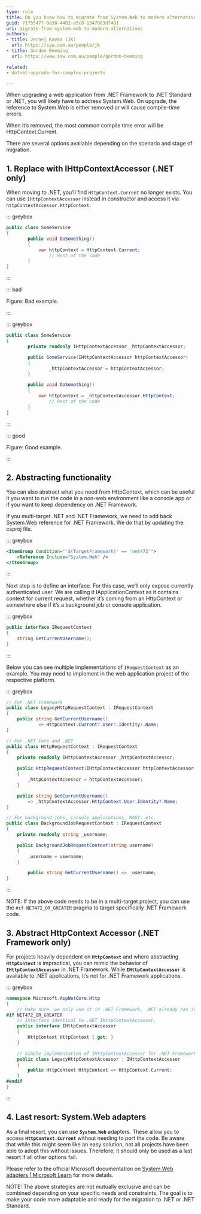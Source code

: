 ```yaml
---
type: rule
title: Do you know how to migrate from System.Web to modern alternatives
guid: 71755477-0a38-4402-a5c8-1347883df481
uri: migrate-from-system-web-to-modern-alternatives
authors: 
- title: Jernej Kavka (JK)
  url: https://ssw.com.au/people/jk
- title: Gordon Beeming
  url: https://www.ssw.com.au/people/gordon-beeming

related:
- dotnet-upgrade-for-complex-projects

---
```



When upgrading a web application from .NET Framework to .NET Standard or .NET, you will likely have to address System.Web. On upgrade, the reference to System.Web is either removed or will cause compile-time errors.

When it’s removed, the most common compile time error will be HttpContext.Current.

There are several options available depending on the scenario and stage of migration.

## 1. Replace with IHttpContextAccessor (.NET only)

When moving to .NET, you’ll find `HttpContext.Current` no longer exists. You can use `IHttpContextAccessor` instead in constructor and access it via `httpContextAccessor.HttpContext`.

::: greybox

```csharp
public class SomeService
{
		public void DoSomething()
		{
		    var httpContext = HttpContext.Current;
				// Rest of the code
		}
}
```

:::

::: bad

Figure: Bad example.

:::

::: greybox

```csharp
public class SomeService
{
		private readonly IHttpContextAccessor _httpContextAccessor;

		public SomeService(IHttpContextAccessor httpContextAccessor)
		{
				_httpContextAccessor = httpContextAccessor;
		}

		public void DoSomething()
		{
		    var httpContext = _httpContextAccessor.HttpContext;
				// Rest of the code
		}
}
```

:::

::: good

Figure: Good example.

:::

## 2. Abstracting functionality

You can also abstract what you need from HttpContext, which can be useful it you want to run the code in a non-web environment like a console app or if you want to keep dependency on .NET Framework.

If you multi-target .NET and .NET Framework, we need to add back System.Web reference for .NET Framework. We do that by updating the csproj file.

::: greybox

```xml
<ItemGroup Condition="'$(TargetFramework)' == 'net472'">
    <Reference Include="System.Web" />
</ItemGroup>
```

:::

Next step is to define an interface. For this case, we’ll only expose currently authenticated user. We are calling it IApplicationContext as it contains context for current request, whether it’s coming from an HttpContext or somewhere else if it’s a background job or console application.

::: greybox

```csharp
public interface IRequestContext
{
    string GetCurrentUsername();
}
```

:::

Below you can see multiple implementations of `IRequestContext` as an example. You may need to implement in the web application project of the respective platform.

::: greybox

```csharp
// For .NET Framework
public class LegacyHttpRequestContext : IRequestContext
{
    public string GetCurrentUsername()
		    => HttpContext.Current?.User?.Identity?.Name;
}

// For .NET Core and .NET
public class HttpRequestContext : IRequestContext
{
    private readonly IHttpContextAccessor _httpContextAccessor;

    public HttpRequestContext(IHttpContextAccessor httpContextAccessor)
    {
        _httpContextAccessor = httpContextAccessor;
    }

    public string GetCurrentUsername()
        => _httpContextAccessor.HttpContext.User.Identity?.Name;
}

// For background jobs, console applications, MAUI, etc.
public class BackgroundJobRequestContext : IRequestContext
{
    private readonly string _username;

    public BackgroundJobRequestContext(string username)
    {
        _username = username;
    }

		public string GetCurrentUsername() => _username;
}
```

:::

NOTE: If the above code needs to be in a multi-target project, you can use the `#if NET472_OR_GREATER` pragma to target specifically .NET Framework code.

## 3. Abstract HttpContext Accessor (.NET Framework only)

For projects heavily dependent on **`HttpContext`** and where abstracting **`HttpContext`** is impractical, you can mimic the behavior of **`IHttpContextAccessor`** in .NET Framework. While **`IHttpContextAccessor`** is available to .NET applications, it’s not for .NET Framework applications.

::: greybox

```csharp
namespace Microsoft.AspNetCore.Http
{
    // Make sure, we only use it in .NET Framework, .NET already has it's own implementation.
#if NET472_OR_GREATER
    // Interface identical to .NET IHttpContextAccessor.
    public interface IHttpContextAccessor
    {
        HttpContext HttpContext { get; }
    }

    // Simple implementation of IHttpContextAccessor for .NET Framework
    public class LegacyHttpContextAccessor : IHttpContextAccessor
    {
        public HttpContext HttpContext => HttpContext.Current;
    }
#endif
}
```

:::

## 4. Last resort: System.Web adapters

As a final resort, you can use **`System.Web`** adapters. These allow you to access **`HttpContext.Current`** without needing to port the code. Be aware that while this might seem like an easy solution, not all projects have been able to adopt this without issues. Therefore, it should only be used as a last resort if all other options fail.

Please refer to the official Microsoft documentation on [System.Web adapters | Microsoft Learn](https://learn.microsoft.com/en-us/aspnet/core/migration/inc/adapters?view=aspnetcore-7.0) for more details.

NOTE: The above strategies are not mutually exclusive and can be combined depending on your specific needs and constraints. The goal is to make your code more adaptable and ready for the migration to .NET or .NET Standard.